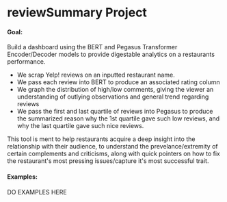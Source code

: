 # reviewSummary Project
#### Goal:
 Build a dashboard using the BERT and Pegasus Transformer Encoder/Decoder models to provide digestable analytics on a restaurants performance. 

- We scrap Yelp! reviews on an inputted restaurant name.
- We pass each review into BERT to produce an associated rating column
- We graph the distribution of high/low comments, giving the viewer an understanding of outlying observations and general trend regarding reviews
- We pass the first and last quartile of reviews into Pegasus to produce the summarized reason why the 1st quartile gave such low reviews, and why the last quartile gave such nice reviews.

This tool is ment to help restaurants acquire a deep insight into the relationship with their audience, to understand the prevelance/extremity of certain complements and criticisms, along with quick pointers on how to fix the restaurant's most pressing issues/capture it's most successful trait.

#### Examples:

DO EXAMPLES HERE
